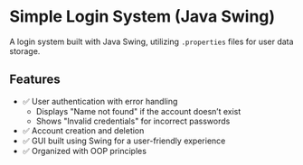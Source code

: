 # Simple Login System (Java Swing)  

A login system built with Java Swing, utilizing `.properties` files for user data storage.  

## Features  
- ✅ User authentication with error handling  
  - Displays "Name not found" if the account doesn’t exist  
  - Shows "Invalid credentials" for incorrect passwords  
- ✅ Account creation and deletion  
- ✅ GUI built using Swing for a user-friendly experience  
- ✅ Organized with OOP principles  
